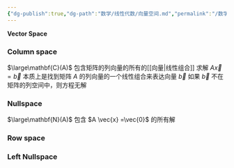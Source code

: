 ```yaml
---
{"dg-publish":true,"dg-path":"数学/线性代数/向量空间.md","permalink":"/数学/线性代数/向量空间/","dgPassFrontmatter":true,"noteIcon":"","created":"2024-07-27T22:29:20.623+08:00","updated":"2024-08-09T23:33:35.170+08:00"}
---
```


**Vector Space**
### Column space 
$\large\mathbf{C}(A)$   包含矩阵的列向量的所有的[[向量\|线性组合]]
求解 $A \vec{x} = \vec{b}$ 本质上是找到矩阵 $A$ 的列向量的一个线性组合来表达向量 $\vec{b}$
如果 $\vec{b}$ 不在矩阵的列空间中，则方程无解

### Nullspace
$\large\mathbf{N}(A)$ 包含 $A \vec{x} =\vec{0}$ 的所有解

### Row space 

### Left Nullspace  








